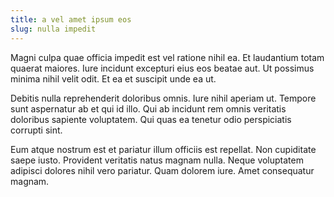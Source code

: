 ```yaml
---
title: a vel amet ipsum eos
slug: nulla impedit
---
```


Magni culpa quae officia impedit est vel ratione nihil ea. Et laudantium totam quaerat maiores. Iure incidunt excepturi eius eos beatae aut. Ut possimus minima nihil velit odit. Et ea et suscipit unde ea ut.

Debitis nulla reprehenderit doloribus omnis. Iure nihil aperiam ut. Tempore sunt aspernatur ab et qui id illo. Qui ab incidunt rem omnis veritatis doloribus sapiente voluptatem. Qui quas ea tenetur odio perspiciatis corrupti sint.

Eum atque nostrum est et pariatur illum officiis est repellat. Non cupiditate saepe iusto. Provident veritatis natus magnam nulla. Neque voluptatem adipisci dolores nihil vero pariatur. Quam dolorem iure. Amet consequatur magnam.
